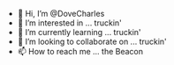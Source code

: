 - 👋 Hi, I’m @DoveCharles
- 👀 I’m interested in ... truckin'
- 🌱 I’m currently learning ... truckin'
- 💞️ I’m looking to collaborate on ... truckin'
- 📫 How to reach me ... the Beacon

<!---
DoveCharles/DoveCharles is a ✨ special ✨ repository because its `README.md` (this file) appears on your GitHub profile.
You can click the Preview link to take a look at your changes.
--->
